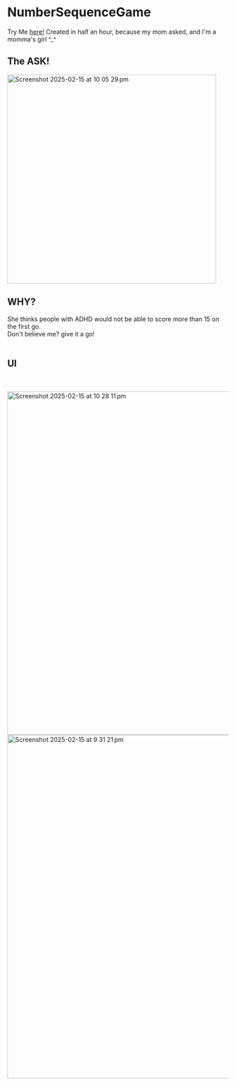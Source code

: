 # NumberSequenceGame
Try Me [here!](https://sunny-caramel-e67ab8.netlify.app/)
Created in half an hour, because my mom asked, and I'm a momma's girl ^_^

## The ASK!
<img width="475" alt="Screenshot 2025-02-15 at 10 05 29 pm" src="https://github.com/user-attachments/assets/fc7e619e-fd5a-4369-be85-a44e0ec3ed97" />
<br>

## WHY? <br>
She thinks people with ADHD would not be able to score more than 15 on the first go. <br>
Don't believe me? give it a go!<br>
<br>
## UI<br>
<br>
<br>
<img width="781" alt="Screenshot 2025-02-15 at 10 28 11 pm" src="https://github.com/user-attachments/assets/5593e38a-8454-491a-a844-e0c1af43ce0b" />
<img width="781" alt="Screenshot 2025-02-15 at 9 31 21 pm" src="https://github.com/user-attachments/assets/fff68ad8-0601-4a9e-81b0-49e1f57dddf0" />
